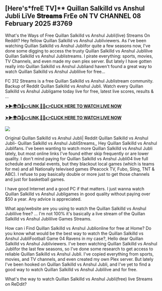 ## [Here's*freE TV]** Quillan Salkilld vs Anshul Jubli LiVe 𝐒𝐭𝐫𝐞𝐚𝐦𝐬 FrEe oN TV CHANNEL 08 February 2025 #3769

What's the Ways of Free Quillan Salkilld vs Anshul Jubli(live) Streams On Reddit? Hey fellow Quillan Salkilld vs Anshul Jubliviewers. As I’ve been watching Quillan Salkilld vs Anshul Jublifor quite a few seasons now, I've done some digging to access the trusty Quillan Salkilld vs Anshul Jublilive Quillan Salkilld vs Anshul Jublistreams. I pirate everything: sports, movies, TV Channels, and even made my own plex server. But lately I have gotten really into Quillan Salkilld vs Anshul Jubliand haven't found a great way to watch Quillan Salkilld vs Anshul Jublilive for free...

FC 312 Streams is a free Quillan Salkilld vs Anshul Jublistream community. Backup of Reddit Quillan Salkilld vs Anshul Jubli. Watch every Quillan Salkilld vs Anshul Jubligame today live for free, latest live scores, results & ...

 **[➤►🌍📺📱👉LINK 🔴✅👉CLICK HERE TO WATCH LIVE NOW](https://asho-paad-khao.blogspot.com/2025/02/uf.html)**

**[➤►🌍📺📱👉LINK 🔴✅👉CLICK HERE TO WATCH LIVE NOW](https://asho-paad-khao.blogspot.com/2025/02/uf.html)**

[![](https://blogger.googleusercontent.com/img/b/R29vZ2xl/AVvXsEhPny_OcYwXNkoBv2GQS7pdU8zWexW1VOdQ00RvjBySHV-GOUMqWZMYlbJ9_ZesDjY7BIETpQ2E1DMCxGBPyeQdh1O8NvNKACAa6RXHuc-G55Zcd-Ie1FI3PxSwA-jS2U8_hGP5Eo3jhchJKpcjTJR-GnapCXmL3McY3Q9yVtiVFbkNW9bHDVuQ5UZp8Ig/w524-h295/UFC%20Main.gif)](https://asho-paad-khao.blogspot.com/2025/02/uf.html)

Original Quillan Salkilld vs Anshul Jubli| Reddit Quillan Salkilld vs Anshul Jubli- Quillan Salkilld vs Anshul JubliStreams,, Hey Quillan Salkilld vs Anshul Jublifans. I've been wanting to watch more Quillan Salkilld vs Anshul Jubli lately, but most online links I've found either skip frequently or are lower quality. I don't mind paying for Quillan Salkilld vs Anshul Jubli04 live full schedule and medal events, but they blackout local games (which is teams for me) and all Nationally televised games (Peacock TV, Fubo, Sling, TNT & ABC). I refuse to pay basically double or more just to get those channels and just for basketball games.

I have good Internet and a good PC if that matters. I just wanna watch Quillan Salkilld vs Anshul Jubligames in good quality without paying over $50 a year. Any advice is appreciated.

What app/website are you using to watch the Quillan Salkilld vs Anshul Jublilive free? ... I'm not 100% it's basically a live stream of the Quillan Salkilld vs Anshul Jublilive Games Streams.

How can i Find Quillan Salkilld vs Anshul Jublionline for free at Home? Do you know what would be the best way to watch the Quillan Salkilld vs Anshul JubliFootball Game 04 Ravens in my case?, Hello dear Quillan Salkilld vs Anshul Jubliviewers. I've been watching Quillan Salkilld vs Anshul Jublifor the last few seasons, so I've done some research to get access to reliable Quillan Salkilld vs Anshul Jubli. I've copied everything from sports, movies, and TV channels, and even created my own Plex server. But lately I've been hooked on Quillan Salkilld vs Anshul Jubli, and I've yet to find a good way to watch Quillan Salkilld vs Anshul Jublilive and for free.

What's the way to watch Quillan Salkilld vs Anshul Jubli(free) live Streams on ReDdit?

